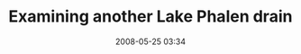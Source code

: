 ---
title: "Examining another Lake Phalen drain"
picture: "/assets/camera-roll/2008/2008-05-24-examining-another-lake-phalen-drain/recon-2-037.jpg"
date: 2008-05-25 03:34
location:
  - Lake Phalen
thumbnail: "/assets/camera-roll/2008/2008-05-24-examining-another-lake-phalen-drain/recon-2-037-thumbnail.jpg"
tags:
  - Recon 2
  - Lake Phalen
  - outfall
  - water
  - urban exploration
  - photograph
---